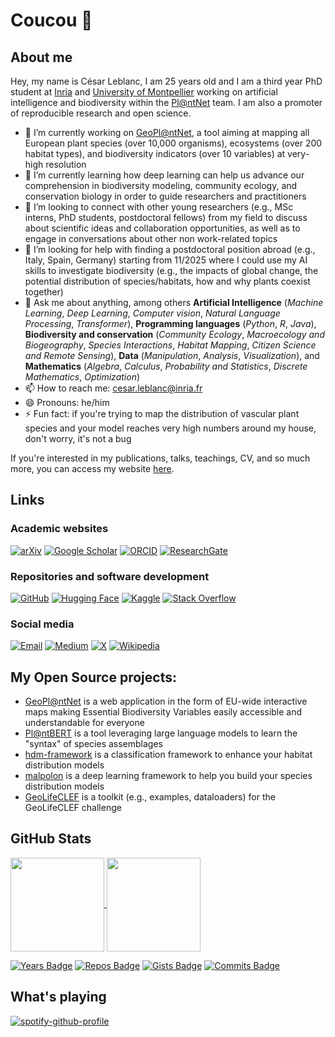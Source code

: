 # Coucou 👋

## About me

Hey, my name is César Leblanc, I am 25 years old and I am a third year PhD student at [Inria](https://inria.fr) and [University of Montpellier](https://www.umontpellier.fr/) working on artificial intelligence and biodiversity within the [Pl@ntNet](https://plantnet.org/) team. I am also a promoter of reproducible research and open science.

- 🔭 I’m currently working on [GeoPl@ntNet](https://maps.plantnet.org/viewer/), a tool aiming at mapping all European plant species (over 10,000 organisms), ecosystems (over 200 habitat types), and biodiversity indicators (over 10 variables) at very-high resolution
- 🌱 I’m currently learning how deep learning can help us advance our comprehension in biodiversity modeling, community ecology, and conservation biology in order to guide researchers and practitioners
- 👯 I’m looking to connect with other young researchers (e.g., MSc interns, PhD students, postdoctoral fellows) from my field to discuss about scientific ideas and collaboration opportunities, as well as to engage in conversations about other non work-related topics
- 🤔 I’m looking for help with finding a postdoctoral position abroad (e.g., Italy, Spain, Germany) starting from 11/2025 where I could use my AI skills to investigate biodiversity (e.g., the impacts of global change, the potential distribution of species/habitats, how and why plants coexist together)
- 💬 Ask me about anything, among others **Artificial Intelligence** (*Machine Learning*, *Deep Learning*, *Computer vision*, *Natural Language Processing*, *Transformer*), **Programming languages** (*Python*, *R*, *Java*), **Biodiversity and conservation** (*Community Ecology*, *Macroecology and Biogeography*, *Species Interactions*, *Habitat Mapping*, *Citizen Science and Remote Sensing*), **Data** (*Manipulation*, *Analysis*, *Visualization*), and **Mathematics** (*Algebra*, *Calculus*, *Probability and Statistics*, *Discrete Mathematics*, *Optimization*) 
- 📫 How to reach me: cesar.leblanc@inria.fr
- 😄 Pronouns: he/him
- ⚡ Fun fact: if you're trying to map the distribution of vascular plant species and your model reaches very high numbers around my house, don't worry, it's not a bug

If you're interested in my publications, talks, teachings, CV, and so much more, you can access my website [here](https://cesar-leblanc.github.io/).

## Links

### Academic websites

[![arXiv](https://img.shields.io/badge/arXiv-César_Leblanc-blue)](https://arxiv.org/search/?query=C%C3%A9sar+Leblanc&searchtype=author&abstracts=show&order=-announced_date_first&size=50)
[![Google Scholar](https://img.shields.io/badge/Google_Scholar-César_Leblanc-green)](https://scholar.google.com/citations?user=rJFLqvQAAAAJ)
[![ORCID](https://img.shields.io/badge/ORCID-César_Leblanc-red)](https://orcid.org/0000-0002-5682-8179)
[![ResearchGate](https://img.shields.io/badge/ResearchGate-César_Leblanc-cyan)](https://www.researchgate.net/profile/Cesar-Leblanc)

### Repositories and software development 

[![GitHub](https://img.shields.io/badge/GitHub-cesar_leblanc-blue)](https://github.com/cesar-leblanc/)
[![Hugging Face](https://img.shields.io/badge/Hugging_Face-CesarLeblanc-green)](https://huggingface.co/CesarLeblanc)
[![Kaggle](https://img.shields.io/badge/Kaggle-leblanccesar-red)](https://www.kaggle.com/leblanccesar)
[![Stack Overflow](https://img.shields.io/badge/Stack_Overflow-césar-cyan)](https://stackoverflow.com/users/19683739/c%c3%a9sar)

### Social media

[![Email](https://img.shields.io/badge/Email-cesar.leblanc@inria.fr-blue)](mailto:cesar.leblanc@inria.fr)
[![Medium](https://img.shields.io/badge/Medium-cesar_leblanc-green)](https://medium.com/@cesar.leblanc)
[![X](https://img.shields.io/badge/X-leblanc_ce27830-red)](https://x.com/leblanc_ce27830)
[![Wikipedia](https://img.shields.io/badge/Wikipedia-CesarLeblanc-cyan)](https://en.wikipedia.org/wiki/Special:Contributions/CesarLeblanc)

## My Open Source projects: 

- [GeoPl@ntNet](https://maps.plantnet.org/viewer/) is a web application in the form of EU-wide interactive maps making Essential Biodiversity Variables easily accessible and understandable for everyone
- [Pl@ntBERT](https://github.com/cesar-leblanc/plantbert) is a tool leveraging large language models to learn the "syntax" of species assemblages
- [hdm-framework](https://github.com/cesar-leblanc/hdm-framework) is a classification framework to enhance your habitat distribution models
- [malpolon](https://github.com/plantnet/malpolon) is a deep learning framework to help you build your species distribution models
- [GeoLifeCLEF](https://github.com/plantnet/GeoLifeCLEF) is a toolkit (e.g., examples, dataloaders) for the GeoLifeCLEF challenge  

## GitHub Stats

<a href="https://github.com/cesar-leblanc">
  <img height=150 align="center" src="https://github-readme-stats.vercel.app/api?username=cesar-leblanc&show_icons=true" />
</a>
<a href="https://github.com/cesar-leblanc">
  <img height=150 align="center" src="https://github-readme-stats.vercel.app/api/top-langs/?username=cesar-leblanc&card_width=320" />
</a>

<br>

[![Years Badge](https://badges.pufler.dev/years/cesar-leblanc?style=flat&color=blue)](https://github.com/cesar-leblanc)
[![Repos Badge](https://badges.pufler.dev/repos/cesar-leblanc?style=flat&color=green)](https://github.com/cesar-leblanc)
[![Gists Badge](https://badges.pufler.dev/gists/cesar-leblanc?style=flate&color=red)](https://github.com/cesar-leblanc)
[![Commits Badge](https://badges.pufler.dev/commits/all/cesar-leblanc?style=flat&color=cyan)](https://github.com/cesar-leblanc)

## What's playing

[![spotify-github-profile](https://spotify-github-profile.kittinanx.com/api/view?uid=31xtvbnhpupe6lsk6j55bd2wcu7q&cover_image=true&theme=novatorem&show_offline=false&background_color=121212&interchange=false&bar_color=53b14f&bar_color_cover=false)](https://spotify-github-profile.kittinanx.com/api/view?uid=31xtvbnhpupe6lsk6j55bd2wcu7q&redirect=true)
